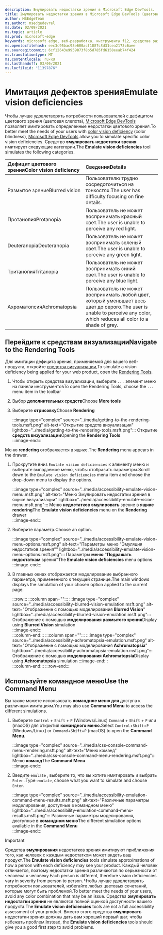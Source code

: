 ```yaml
---
description: Эмулировать недостатки зрения в Microsoft Edge DevTools.
title: Эмулировать недостатки зрения в Microsoft Edge DevTools (цветовая слепота)
author: MSEdgeTeam
ms.author: msedgedevrel
ms.date: 02/09/2021
ms.topic: article
ms.prod: microsoft-edge
keywords: microsoft edge, веб-разработка, инструменты f12, средства разработчика
ms.openlocfilehash: eec3c95bac93e600acf1887c8d31cea2173c6aee
ms.sourcegitcommit: 6cf12643e9959873f8b5d785fd6158eeab74f424
ms.translationtype: MT
ms.contentlocale: ru-RU
ms.lasthandoff: 03/06/2021
ms.locfileid: "11397876"
---
```

# <a name="emulate-vision-deficiencies"></a><span data-ttu-id="c8af0-104">Имитация дефектов зрения</span><span class="sxs-lookup"><span data-stu-id="c8af0-104">Emulate vision deficiencies</span></span>

<span data-ttu-id="c8af0-105">Чтобы лучше удовлетворять потребности пользователей [][ColorblindawarenessMain] с дефицитом цветового зрения \(цветовая слепота\), [Microsoft Edge DevTools][DevtoolsIndex] позволяет имитировать определенные недостатки цветового зрения.</span><span class="sxs-lookup"><span data-stu-id="c8af0-105">To better meet the needs of your users with [color vision deficiency][ColorblindawarenessMain] \(color blindness\), [Microsoft Edge DevTools][DevtoolsIndex] allow you to simulate specific color vision deficiencies.</span></span>  <span data-ttu-id="c8af0-106">Средство **эмулировать недостатки зрения** имитирует следующие категории.</span><span class="sxs-lookup"><span data-stu-id="c8af0-106">The **Emulate vision deficiencies** tool simulates the following categories.</span></span>  

| <span data-ttu-id="c8af0-107">Дефицит цветового зрения</span><span class="sxs-lookup"><span data-stu-id="c8af0-107">Color vision deficiency</span></span> | <span data-ttu-id="c8af0-108">Сведения</span><span class="sxs-lookup"><span data-stu-id="c8af0-108">Details</span></span> |  
|:--- |:--- |  
| <span data-ttu-id="c8af0-109">Размытое зрение</span><span class="sxs-lookup"><span data-stu-id="c8af0-109">Blurred vision</span></span> | <span data-ttu-id="c8af0-110">Пользователю трудно сосредоточиться на тонкостях.</span><span class="sxs-lookup"><span data-stu-id="c8af0-110">The user has difficulty focusing on fine details.</span></span> |  
| <span data-ttu-id="c8af0-111">Протанопия</span><span class="sxs-lookup"><span data-stu-id="c8af0-111">Protanopia</span></span> | <span data-ttu-id="c8af0-112">Пользователь не может воспринимать красный свет.</span><span class="sxs-lookup"><span data-stu-id="c8af0-112">The user is unable to perceive any red light.</span></span> |  
| <span data-ttu-id="c8af0-113">Deuteranopia</span><span class="sxs-lookup"><span data-stu-id="c8af0-113">Deuteranopia</span></span> | <span data-ttu-id="c8af0-114">Пользователь не может воспринимать зеленый свет.</span><span class="sxs-lookup"><span data-stu-id="c8af0-114">The user is unable to perceive any green light.</span></span> |  
| <span data-ttu-id="c8af0-115">Тританопия</span><span class="sxs-lookup"><span data-stu-id="c8af0-115">Tritanopia</span></span> | <span data-ttu-id="c8af0-116">Пользователь не может воспринимать синий свет.</span><span class="sxs-lookup"><span data-stu-id="c8af0-116">The user is unable to perceive any blue light.</span></span> |  
| <span data-ttu-id="c8af0-117">Ахроматопсия</span><span class="sxs-lookup"><span data-stu-id="c8af0-117">Achromatopsia</span></span> | <span data-ttu-id="c8af0-118">Пользователь не может воспринимать любой цвет, который уменьшает весь цвет до серого.</span><span class="sxs-lookup"><span data-stu-id="c8af0-118">The user is unable to perceive any color, which reduces all color to a shade of grey.</span></span> |  

## <a name="navigate-to-the-rendering-tools"></a><span data-ttu-id="c8af0-119">Перейдите к средствам визуализации</span><span class="sxs-lookup"><span data-stu-id="c8af0-119">Navigate to the Rendering Tools</span></span>  

<span data-ttu-id="c8af0-120">Для имитации дефицита зрения, применяемой для вашего веб-продукта, откройте [средства визуализации.][DevtoolsRenderingToolsIndex]</span><span class="sxs-lookup"><span data-stu-id="c8af0-120">To simulate a vision deficiency being applied for your web product, open the [Rendering Tools][DevtoolsRenderingToolsIndex].</span></span>  

1.  <span data-ttu-id="c8af0-121">Чтобы открыть средства визуализации, выберите `...` элемент меню на панели инструментов</span><span class="sxs-lookup"><span data-stu-id="c8af0-121">To open the Rendering Tools, choose the `...` menu item in the toolbar</span></span>  
1.  <span data-ttu-id="c8af0-122">Выбор **дополнительных средств**</span><span class="sxs-lookup"><span data-stu-id="c8af0-122">Choose **More tools**</span></span>  
1.  <span data-ttu-id="c8af0-123">Выберите **отрисовку**</span><span class="sxs-lookup"><span data-stu-id="c8af0-123">Choose **Rendering**</span></span>  
    
    :::image type="complex" source="../media/getting-to-the-rendering-tools.msft.png" alt-text="Открытие средств визуализации" lightbox="../media/getting-to-the-rendering-tools.msft.png":::
       <span data-ttu-id="c8af0-125">Открытие **средств визуализации**</span><span class="sxs-lookup"><span data-stu-id="c8af0-125">Opening the **Rendering Tools**</span></span>  
    :::image-end:::  

<span data-ttu-id="c8af0-126">Меню **rendering** отображается в ящике.</span><span class="sxs-lookup"><span data-stu-id="c8af0-126">The **Rendering** menu appears in the drawer.</span></span>  

1.  <span data-ttu-id="c8af0-127">Прокрутите вниз `Emulate vision deficiencies` к элементу меню и выберите выпадаемое меню, чтобы отобразить параметры.</span><span class="sxs-lookup"><span data-stu-id="c8af0-127">Scroll down to the `Emulate vision deficiencies` menu item and choose the drop-down menu to display the options.</span></span>  
    
    :::image type="complex" source="../media/accessibility-emulate-vision-menu.msft.png" alt-text="Меню Эмулировать недостатки зрения в ящике визуализации" lightbox="../media/accessibility-emulate-vision-menu.msft.png":::
       <span data-ttu-id="c8af0-129">Меню **недостатков эмулировать** зрение в **ящике rendering**</span><span class="sxs-lookup"><span data-stu-id="c8af0-129">The **Emulate vision deficiencies** menu on the **Rendering** drawer</span></span>  
    :::image-end:::  
    
1.  <span data-ttu-id="c8af0-130">Выберите параметр.</span><span class="sxs-lookup"><span data-stu-id="c8af0-130">Choose an option.</span></span>  
    
    :::image type="complex" source="../media/accessibility-emulate-vision-menu-options.msft.png" alt-text="Параметры меню "Эмуляция недостатков зрения"" lightbox="../media/accessibility-emulate-vision-menu-options.msft.png":::
       <span data-ttu-id="c8af0-132">Параметры **меню "Подражать недостаткам** зрения"</span><span class="sxs-lookup"><span data-stu-id="c8af0-132">The **Emulate vision deficiencies** menu options</span></span>  
    :::image-end:::  
    
1.  <span data-ttu-id="c8af0-133">В главных окнах отображается моделирование выбранного параметра, примененного к текущей странице.</span><span class="sxs-lookup"><span data-stu-id="c8af0-133">The main windows displays the simulation of your chosen option applied to the current page.</span></span>  
    
    :::row:::
       :::column span="":::
          :::image type="complex" source="../media/accessibility-blurred-vision-emulation.msft.png" alt-text="Отображение с помощью моделирования **Blurred Vision**" lightbox="../media/accessibility-blurred-vision-emulation.msft.png":::
             <span data-ttu-id="c8af0-135">Отображение с помощью **моделирования размытого зрения**</span><span class="sxs-lookup"><span data-stu-id="c8af0-135">Display using **Blurred Vision** simulation</span></span>  
          :::image-end:::  
       :::column-end:::
       :::column span="":::
          :::image type="complex" source="../media/accessibility-achromatopsia-emulation.msft.png" alt-text="Отображение с помощью моделирования **Achromatopsia**" lightbox="../media/accessibility-achromatopsia-emulation.msft.png":::
             <span data-ttu-id="c8af0-137">Отображение с помощью **моделирования Achromatopsia**</span><span class="sxs-lookup"><span data-stu-id="c8af0-137">Display using **Achromatopsia** simulation</span></span> :::image-end:::  
       :::column-end:::
    :::row-end:::
    
## <a name="use-the-command-menu"></a><span data-ttu-id="c8af0-138">Используйте командное меню</span><span class="sxs-lookup"><span data-stu-id="c8af0-138">Use the Command Menu</span></span>  

<span data-ttu-id="c8af0-139">Вы также можете использовать **командное меню для** доступа к различным имитациям.</span><span class="sxs-lookup"><span data-stu-id="c8af0-139">You may also use **Command Menu** to access the different simulations.</span></span>  

1.  <span data-ttu-id="c8af0-140">Выберите `Control` + `Shift` + `P` \(Windows/Linux\) `Command` + `Shift` + `P` или \(macOS\) для открытия **командного меню.**</span><span class="sxs-lookup"><span data-stu-id="c8af0-140">Select `Control`+`Shift`+`P` \(Windows/Linux\) or `Command`+`Shift`+`P` \(macOS\) to open the **Command Menu**.</span></span>  
    
    :::image type="complex" source="../media/css-console-command-menu-rendering.msft.png" alt-text="Меню команд" lightbox="../media/css-console-command-menu-rendering.msft.png":::
       <span data-ttu-id="c8af0-142">Меню **команд**</span><span class="sxs-lookup"><span data-stu-id="c8af0-142">The **Command Menu**</span></span>  
    :::image-end:::  
    
1.  <span data-ttu-id="c8af0-143">Введите `emulate` , выберите то, что вы хотите имитировать и выбрать `Enter` .</span><span class="sxs-lookup"><span data-stu-id="c8af0-143">Type `emulate`, choose what you want to simulate and choose `Enter`.</span></span>  
    
    :::image type="complex" source="../media/accessibility-emulation-command-menu-results.msft.png" alt-text="Различные параметры моделирования, доступные в командном меню" lightbox="../media/accessibility-emulation-command-menu-results.msft.png":::
       <span data-ttu-id="c8af0-145">Различные параметры моделирования, доступные в **командном меню**</span><span class="sxs-lookup"><span data-stu-id="c8af0-145">The different simulation options available in the **Command Menu**</span></span>  
    :::image-end:::  
    
> [!IMPORTANT]
> <span data-ttu-id="c8af0-146">Средства **эмулирования** недостатков зрения имитируют приближения того, как человек с каждым недостатком может видеть ваш продукт.</span><span class="sxs-lookup"><span data-stu-id="c8af0-146">The **Emulate vision deficiencies** tools simulate approximations of how a person with each deficiency may see your product.</span></span>  <span data-ttu-id="c8af0-147">Каждый человек отличается, поэтому недостатки зрения различаются по серьезности от человека к человеку.</span><span class="sxs-lookup"><span data-stu-id="c8af0-147">Each person is different, therefore vision deficiencies vary in severity from person to person.</span></span>  <span data-ttu-id="c8af0-148">Чтобы лучше удовлетворять потребности пользователей, избегайте любых цветовых сочетаний, которые могут быть проблемой.</span><span class="sxs-lookup"><span data-stu-id="c8af0-148">To better meet the needs of your users, avoid any color combination that may be an issue.</span></span>  <span data-ttu-id="c8af0-149">Средства **эмулировать недостатки зрения** не являются полной оценкой доступности вашего продукта.</span><span class="sxs-lookup"><span data-stu-id="c8af0-149">The **Emulate vision deficiencies** tools are not a full accessibility assessment of your product.</span></span>  <span data-ttu-id="c8af0-150">Вместо этого средства **эмулировать** недостатки зрения должны дать вам хороший первый шаг, чтобы избежать проблем.</span><span class="sxs-lookup"><span data-stu-id="c8af0-150">Instead, the **Emulate vision deficiencies** tools should  give you a good first step to avoid problems.</span></span>  

<!-- links -->  

[DevToolsIndex]: ../index.md "Средства разработки Microsoft Edge (Chromium) | Документы Майкрософт"  
[DevtoolsRenderingToolsIndex]: ../rendering-tools/index.md "Анализ производительности выполнения | Документы Майкрософт"  

[ColorblindawarenessMain]: http://www.colourblindawareness.org "Организация цветовой слепой осведомленности"  

[AmfcbMain]: https://www.amfcb.org "Американский фонд цветных слепых (AFCB)"  
